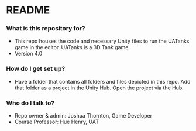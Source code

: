 # README #

### What is this repository for? ###

* This repo houses the code and necessary Unity files to run the UATanks game in the editor. UATanks is a 3D Tank game.
* Version 4.0

### How do I get set up? ###

* Have a folder that contains all folders and files depicted in this repo. Add that folder as a project in the Unity Hub. Open the project via the Hub.

### Who do I talk to? ###

* Repo owner & admin: Joshua Thornton, Game Developer
* Course Professor: Hue Henry, UAT